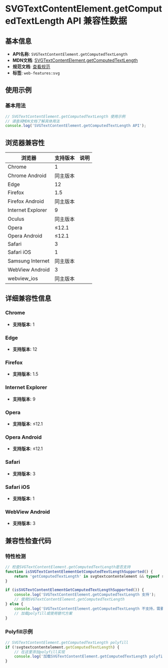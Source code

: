 # SVGTextContentElement.getComputedTextLength API 兼容性数据

## 基本信息

- **API名称**: `SVGTextContentElement.getComputedTextLength`
- **MDN文档**: [SVGTextContentElement.getComputedTextLength](https://developer.mozilla.org/docs/Web/API/SVGTextContentElement/getComputedTextLength)
- **规范文档**: [查看规范](https://svgwg.org/svg2-draft/text.html#__svg__SVGTextContentElement__getComputedTextLength)
- **标签**: `web-features:svg`

## 使用示例

### 基本用法

```javascript
// SVGTextContentElement.getComputedTextLength 使用示例
// 请查阅MDN文档了解具体用法
console.log('SVGTextContentElement.getComputedTextLength API');
```

## 浏览器兼容性

| 浏览器 | 支持版本 | 说明 |
|--------|----------|------|
| Chrome | 1 |  |
| Chrome Android | 同主版本 |  |
| Edge | 12 |  |
| Firefox | 1.5 |  |
| Firefox Android | 同主版本 |  |
| Internet Explorer | 9 |  |
| Oculus | 同主版本 |  |
| Opera | ≤12.1 |  |
| Opera Android | ≤12.1 |  |
| Safari | 3 |  |
| Safari iOS | 1 |  |
| Samsung Internet | 同主版本 |  |
| WebView Android | 3 |  |
| webview_ios | 同主版本 |  |

## 详细兼容性信息

### Chrome

- **支持版本**: 1

### Edge

- **支持版本**: 12

### Firefox

- **支持版本**: 1.5

### Internet Explorer

- **支持版本**: 9

### Opera

- **支持版本**: ≤12.1

### Opera Android

- **支持版本**: ≤12.1

### Safari

- **支持版本**: 3

### Safari iOS

- **支持版本**: 1

### WebView Android

- **支持版本**: 3

## 兼容性检查代码

### 特性检测

```javascript
// 检查SVGTextContentElement.getComputedTextLength是否支持
function isSVGTextContentElementGetComputedTextLengthSupported() {
    return 'getComputedTextLength' in svgtextcontentelement && typeof svgtextcontentelement.getComputedTextLength === 'function';
}

if (isSVGTextContentElementGetComputedTextLengthSupported()) {
    console.log('SVGTextContentElement.getComputedTextLength 支持');
    // 使用SVGTextContentElement.getComputedTextLength
} else {
    console.log('SVGTextContentElement.getComputedTextLength 不支持，需要polyfill');
    // 加载polyfill或使用替代方案
}
```

### Polyfill示例

```javascript
// SVGTextContentElement.getComputedTextLength polyfill
if (!svgtextcontentelement.getComputedTextLength) {
    // 在这里添加polyfill实现
    console.log('加载SVGTextContentElement.getComputedTextLength polyfill');
}
```

